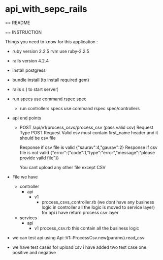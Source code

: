 # api_with_sepc_rails
== README

== INSTRUCTION

Things you need to know for this application :

* ruby version 2.2.5
  rvm use ruby-2.2.5

* rails version 4.2.4

* install postgress

* bundle install (to install required gem)

* rails s ( to start server)
* run specs use command
  rspec spec
  * run controllers specs use command
    rspec spec/controllers
* api end points
   * POST /api/v1/process_csvs/process_csv  (pass valid csv)
     Request Type POST
     Request Valid csv must contain first_name header and it should be csv file
     
     Response if csv file is valid
       {"saurav":4,"gaurav":2}
     Response if csv file is not valid
       {"error":{"code":1,"type":"error","message":"please provide vaild file"}}
       
     You cant upload any other file except CSV
     
   
 * File we have 
    - controller
      - api
        - v1
          - process_csvs_controller.rb (we dont have any business logic in controller all the logic is moved to service layer)
              for api i have return process csv layer
     - services
       - api
         - v1
           process_csv.rb
             this contain all the business logic
 
 * we can test api using 
    Api::V1::ProcessCsv.new(params).read_csv
    
 * we have test cases for upload csv 
   i have added two test case one positive and negative
   
